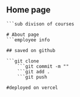 ## Home page
```program & courses
```sub divison of courses

# About page
```employee info

## saved on github

```git clone
    ```git commit -m ""
    ```git add .
    ```git push

#deployed on vercel








